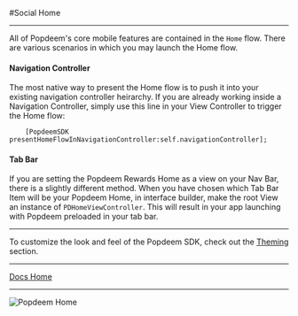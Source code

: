 #Social Home

---

All of Popdeem's core mobile features are contained in the `Home` flow. There are various scenarios in which you may launch the Home flow.

#### Navigation Controller

The most native way to present the Home flow is to push it into your existing navigation controller heirarchy. If you are already working inside a Navigation Controller, simply use this line in your View Controller to trigger the Home flow:

```
	[PopdeemSDK presentHomeFlowInNavigationController:self.navigationController];
```
	
#### Tab Bar

If you are setting the Popdeem Rewards Home as a view on your Nav Bar, there is a slightly different method. When you have chosen which Tab Bar Item will be your Popdeem Home, in interface builder, make the root View an instance of `PDHomeViewController`. This will result in your app launching with Popdeem preloaded in your tab bar.

---

To customize the look and feel of the Popdeem SDK, check out the [Theming](https://github.com/Popdeem/Popdeem-SDK-iOS/tree/master/Docs/theme.md "Theming") section.  

---
[Docs Home](https://github.com/Popdeem/Popdeem-SDK-iOS/tree/master/Docs/README.md "Docs Home")

---
![Popdeem Home](https://googledrive.com/host/0BybHx9-1eNB4NDgwUW9aZTJNVEE/popdeem_sdk_home.png)
